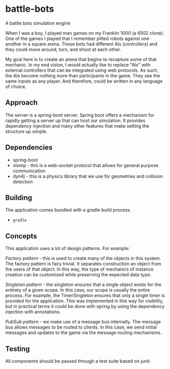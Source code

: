 # battle-bots

A battle bots simulation engine

When I was a boy, I played man games on my Franklin 1000 (a 6502 clone).  One of the
games I played that I remember pitted robots against one another in a square arena.
These bots had different AIs (controllers) and they could move around, turn, and
shoot at each other.

My goal here is to create an arena that begins to recapture some of that mechanic.
In my end vision, I would actually like to replace "AIs" with external controllers
that can be integrated using web protocols.  As such, the AIs become nothing more
than participants in the game.  They see the same inputs as any player.  And therefore,
could be written in any language of choice.

## Approach

The server is a spring-boot server.  Spring boot offers a mechanism for rapidly getting
a server up that can host our simulation.  It provides dependency injection and many
other features that make setting the structure up simple.

## Dependencies

* spring-boot
* stomp - this is a web-socket protocol that allows for general purpose communication 
* dyn4j - this is a physics library that we use for geometries and collision detection

## Building

The application comes bundled with a gradle build process.

* `gradle`

## Concepts

This application uses a lot of design patterns.  For example:

*Factory pattern* - this is used to create many of the objects in this system.  The factory
pattern is fairy trivial.  It separates construction an object from the users of that object.
In this way, the type of mechanics of instance creation can be customized while preserving
the expected data type.

*Singleton pattern* - the singleton ensures that a single object exists for the entirety of
a given scope.  In this case, our scope is usually the entire process.  For example, the
TimerSingleton ensures that only a single timer is provided for the application.  This was
implemented in this way for visibility, but in practical terms it could be done with spring
by using the dependency injection with annotations.

*PubSub pattern* - we make use of a message bus internally.  The message bus allows messages
to be routed to clients.  In this case, we send initial messages and updates to the game
via the message routing mechanisms.

## Testing

All components should be passed through a test suite based on junit.
